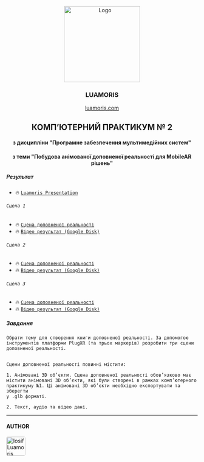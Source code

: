 <p align="center">
	<a href="https://github.com/luamoris">
		<img width="200" src="https://cutt.ly/U72fY1a" alt="Logo"/>
	</a>
</p>
<h3 align="center"><strong>LUAMORIS</strong></h3>
<p align="center">
	<a href="https://luamoris.com">luamoris.com</a>
</p>

<h2 align="center"><strong>КОМП’ЮТЕРНИЙ ПРАКТИКУМ № 2</strong></h2>
<h4 align="center"><strong>з дисципліни</strong> "Програмне забезпечення мультимедійних систем"</h4>
<h4 align="center"><strong>з теми</strong> "Побудова анімованої доповненої реальності для MobileAR рішень"</h4>


##### Результат

- 	&#128293; [`Luamoris Presentation`][present]


###### `Сцена 1`
- 	&#128293; [`Сцена доповненої реальності`][res1]
- 	&#128293; [`Відео результат (Google Disk)`][vid1]

###### `Сцена 2`
- 	&#128293; [`Сцена доповненої реальності`][res2]
- 	&#128293; [`Відео результат (Google Disk)`][vid2]

###### `Сцена 3`
- 	&#128293; [`Сцена доповненої реальності`][res3]
- 	&#128293; [`Відео результат (Google Disk)`][vid3]

##### Завдання
```
Обрати тему для створення книги доповненої реальності. За допомогою
інструментів платформи PlugXR (та трьох маркерів) розробити три сцени
доповненої реальності.


Сцени доповненої реальності повинні містити:

1. Анімовані 3D об’єкти. Сцена доповненої реальності обов’язково має
містити анімовані 3D об’єкти, які були створені в рамках комп’ютерного
практикуму №1. Ці анімовані 3D об’єкти необхідно експортувати та зберегти
у .glb форматі.

2. Текст, аудіо та відео дані.
```


---

#### AUTHOR

<p align="left">
	<a href="https://luamoris.com">
		<img style="border-radius: 4px;" width="50" src="https://avatars.githubusercontent.com/u/70754306?s=460&u=922c28870849f7c9528034f0512e69fb77339c84&v=4" alt="Iosif Luamoris"/>
	</a>
</p>




[res1]: https://p.plugxr.com/FwjZcZQ
[vid1]: https://drive.google.com/file/d/1rI6Vyd6myKCYDMKnv8_CV4vZnv6iGFyr/view?usp=sharing

[res2]: https://p.plugxr.com/kcaiW9I
[vid2]: https://drive.google.com/file/d/1N7_V-l6mj9SuxRps91AjzACusPIDbSBs/view?usp=sharing

[res3]: https://p.plugxr.com/dszqi0p
[vid3]: https://drive.google.com/file/d/17iYq5P6g5sJ2lB-C9_7tDwWxhkaVipV1/view?usp=sharing

[present]: https://luamoris.github.io/kpi4_XR_lab2/


[pattern]: https://raw.githubusercontent.com/luamoris/template.luamoris.com/2e9f6cf7a33c62bb04e477921860c339f8d1b749/img/pattern.svg
[logosvg]: https://raw.githubusercontent.com/luamoris/template.luamoris.com/2e9f6cf7a33c62bb04e477921860c339f8d1b749/img/logo.svg
[favicon]: https://raw.githubusercontent.com/luamoris/template.luamoris.com/main/favicon.ico
